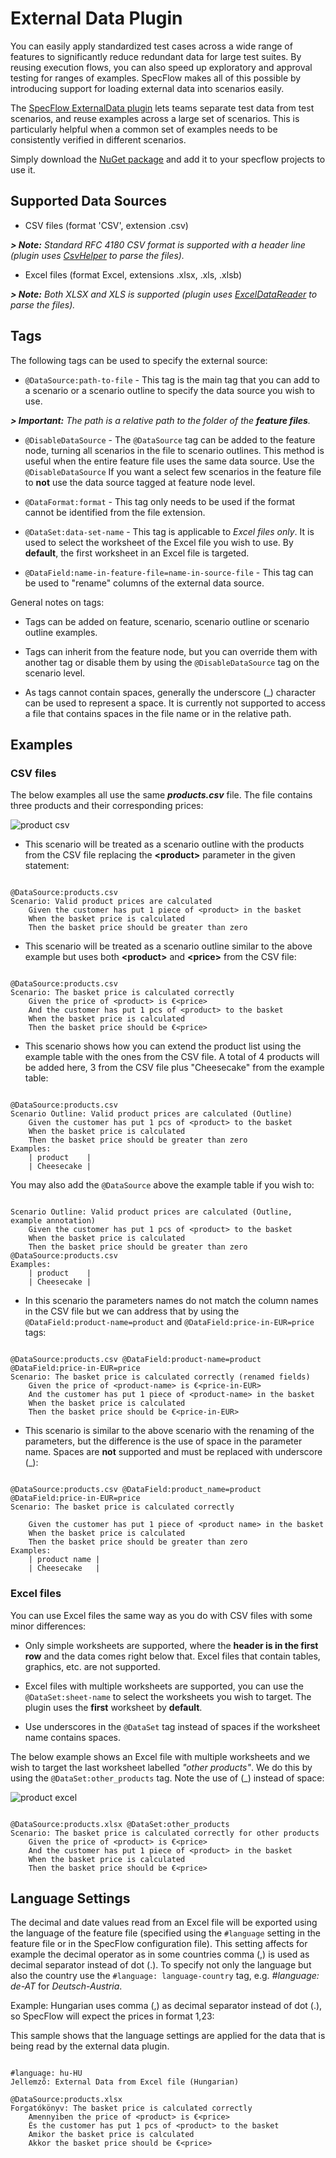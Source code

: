 # External Data Plugin

You can easily apply standardized test cases across a wide range of features to significantly reduce
redundant data for large test suites. By reusing execution flows, you can also speed up exploratory and approval testing
for ranges of examples. SpecFlow makes all of this possible by introducing support for loading external data into
scenarios easily.

The [SpecFlow ExternalData plugin](https://www.nuget.org/packages/SpecFlow.ExternalData/) lets teams separate test data from test scenarios, and reuse examples across a large set of scenarios. This is particularly helpful when a common set of examples needs to be consistently verified in different scenarios.

Simply download the [NuGet package](https://www.nuget.org/packages/SpecFlow.ExternalData/) and add it to your specflow projects to use it.

## Supported Data Sources

- CSV files (format 'CSV', extension .csv)

***> Note:** Standard RFC 4180 CSV format is supported with a header line (plugin uses [CsvHelper](https://github.com/JoshClose/CsvHelper) to parse the files).*

- Excel files (format Excel, extensions .xlsx, .xls, .xlsb)

***> Note:** Both XLSX and XLS is supported (plugin uses [ExcelDataReader](https://github.com/ExcelDataReader/ExcelDataReader) to parse the files).*

## Tags

The following tags can be used to specify the external source:

- `@DataSource:path-to-file` - This tag is the main tag that you can add to a scenario or a scenario outline to specify the data source you wish to use.

***> Important:** The path is a relative path to the folder of the **feature files**.*

- `@DisableDataSource` - The `@DataSource` tag can be added to the feature node, turning all scenarios in the file to scenario outlines. This method is useful when the entire feature file uses the same data source. Use the `@DisableDataSource` If you want a select few scenarios in the feature file to **not** use the data source tagged at feature node level.


- `@DataFormat:format` - This tag only needs to be used if the format cannot be identified from the file extension.

- `@DataSet:data-set-name` - This tag is applicable to *Excel files only*. It is used to select the worksheet of the Excel file you wish to use. By **default**, the first worksheet in an Excel file is targeted.

- `@DataField:name-in-feature-file=name-in-source-file` - This tag can be used to "rename" columns of the external data source.

General notes on tags:

- Tags can be added on feature, scenario, scenario outline or scenario outline examples.

- Tags can inherit from the feature node, but you can override them with another tag or disable them by using the `@DisableDataSource` tag on the scenario level.

- As tags cannot contain spaces, generally the underscore (_) character can be used to represent a space. It is currently not supported to access a file that contains spaces in the file name or in the relative path.

## Examples

### CSV files

The below examples all use the same ***products.csv*** file. The file contains three products and their corresponding prices:

![product csv](/_static/images/productscsv.png)

- This scenario will be treated as a scenario outline with the products from the CSV file replacing the **<product<product>>** parameter in the given statement:

````Gherkin

@DataSource:products.csv
Scenario: Valid product prices are calculated
	Given the customer has put 1 piece of <product> in the basket
	When the basket price is calculated
	Then the basket price should be greater than zero

````

- This scenario will be treated as a scenario outline similar to the above example but uses both **<product<product>>** and **<price<price>>** from the CSV file:

````Gherkin

@DataSource:products.csv
Scenario: The basket price is calculated correctly
	Given the price of <product> is €<price>
	And the customer has put 1 pcs of <product> to the basket
	When the basket price is calculated
	Then the basket price should be €<price>

````

- This scenario shows how you can extend the product list using the example table with the ones from the CSV file. A total of 4 products will be added here, 3 from the CSV file plus "Cheesecake" from the example table:

````Gherkin

@DataSource:products.csv
Scenario Outline: Valid product prices are calculated (Outline)	
	Given the customer has put 1 pcs of <product> to the basket
	When the basket price is calculated
	Then the basket price should be greater than zero
Examples: 
	| product    |
	| Cheesecake |

````

You may also add the `@DataSource` above the example table if you wish to:

````Gherkin

Scenario Outline: Valid product prices are calculated (Outline, example annotation)
	Given the customer has put 1 pcs of <product> to the basket
	When the basket price is calculated
	Then the basket price should be greater than zero
@DataSource:products.csv
Examples: 
	| product    |
	| Cheesecake |

````

- In this scenario the parameters names do not match the column names in the CSV file but we can address that by using the `@DataField:product-name=product` and `@DataField:price-in-EUR=price` tags:

````Gherkin

@DataSource:products.csv @DataField:product-name=product @DataField:price-in-EUR=price
Scenario: The basket price is calculated correctly (renamed fields)	
	Given the price of <product-name> is €<price-in-EUR>
	And the customer has put 1 piece of <product-name> in the basket
	When the basket price is calculated
	Then the basket price should be €<price-in-EUR>

````

- This scenario is similar to the above scenario with the renaming of the parameters, but the difference is the use of space in the parameter name. Spaces are **not** supported and must be replaced with underscore (_):

````Gherkin

@DataSource:products.csv @DataField:product_name=product @DataField:price-in-EUR=price
Scenario: The basket price is calculated correctly
	
	Given the customer has put 1 piece of <product name> in the basket
	When the basket price is calculated
	Then the basket price should be greater than zero
Examples: 
	| product name |
	| Cheesecake   |

````

### Excel files

You can use Excel files the same way as you do with CSV files with some minor differences:

- Only simple worksheets are supported, where the **header is in the first row** and the data comes right below that. Excel files that contain tables, graphics, etc. are not supported.

- Excel files with multiple worksheets are supported, you can use the `@DataSet:sheet-name` to select the worksheets you wish to target. The plugin uses the **first** worksheet by **default**.

- Use underscores in the `@DataSet` tag instead of spaces if the worksheet name contains spaces.

The below example shows an Excel file with multiple worksheets and we wish to target the last worksheet labelled *"other products"*. We do this by using the `@DataSet:other_products` tag. Note the use of (_) instead of space:

![product excel](/_static/images/excel.png)

````Gherkin

@DataSource:products.xlsx @DataSet:other_products
Scenario: The basket price is calculated correctly for other products
	Given the price of <product> is €<price>
	And the customer has put 1 piece of <product> in the basket
	When the basket price is calculated
	Then the basket price should be €<price>

````

## Language Settings

The decimal and date values read from an Excel file will be exported using the language of the feature file (specified using the `#language` setting in the feature file or in the SpecFlow configuration file). This setting affects for example the decimal operator as in some countries comma (,) is used as decimal separator instead of dot (.). To specify not only the language but also the country use the `#language: language-country` tag, e.g. *#language: de-AT* for *Deutsch-Austria*.

Example: Hungarian uses comma (,) as decimal separator instead of dot (.), so SpecFlow will expect the prices in format 1,23:

This sample shows that the language settings are applied for the data that is being
read by the external data plugin.

````Gherkin

#language: hu-HU
Jellemző: External Data from Excel file (Hungarian)

@DataSource:products.xlsx
Forgatókönyv: The basket price is calculated correctly
	Amennyiben the price of <product> is €<price>
	És the customer has put 1 pcs of <product> to the basket
	Amikor the basket price is calculated
	Akkor the basket price should be €<price>

````

